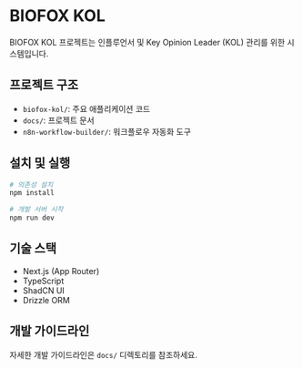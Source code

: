 # BIOFOX KOL

BIOFOX KOL 프로젝트는 인플루언서 및 Key Opinion Leader (KOL) 관리를 위한 시스템입니다.

## 프로젝트 구조

- `biofox-kol/`: 주요 애플리케이션 코드
- `docs/`: 프로젝트 문서
- `n8n-workflow-builder/`: 워크플로우 자동화 도구

## 설치 및 실행

```bash
# 의존성 설치
npm install

# 개발 서버 시작
npm run dev
```

## 기술 스택

- Next.js (App Router)
- TypeScript
- ShadCN UI
- Drizzle ORM

## 개발 가이드라인

자세한 개발 가이드라인은 `docs/` 디렉토리를 참조하세요. 